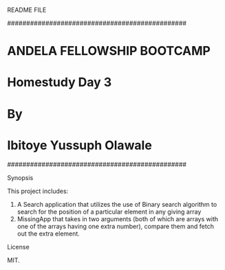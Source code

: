 

README FILE

###############################################
#			ANDELA FELLOWSHIP BOOTCAMP 		  #
# 				 Homestudy Day 3			  #
#					  By					  #
#			Ibitoye Yussuph Olawale			  #
###############################################

Synopsis

This project includes:
1)	A Search application that utilizes the use of Binary search algorithm to search for the position of a particular element in any giving array
2) MissingApp that takes in two arguments (both of which are arrays with one of the arrays having one extra number), compare them and fetch out the extra element.


License

MIT.